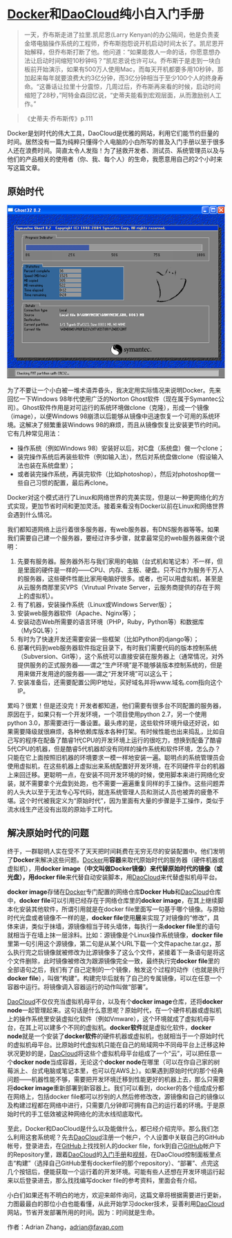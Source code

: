 # [Docker][1]和[DaoCloud][2]纯小白入门手册

> 一天，乔布斯走进了拉里.凯尼恩(Larry Kenyan)的办公隔间，他是负责麦金塔电脑操作系统的工程师，乔布斯抱怨说开机启动时间太长了。凯尼恩开始解释，但乔布斯打断了他。他问道：“如果能救人一命的话，你愿意想办法让启动时间缩短10秒钟吗？”凯尼恩说也许可以。乔布斯于是走到一块白板前开始演示，如果有500万人使用Mac，而每天开机都要多用10秒钟，那加起来每年就要浪费大约3亿分钟，而3亿分钟相当于至少100个人的终身寿命。“这番话让拉里十分震惊，几周过后，乔布斯再来看的时候，启动时间缩短了28秒，”阿特金森回忆说，“史蒂夫能看到宏观层面，从而激励别人工作。” 

> 《史蒂夫·乔布斯传》p.111

Docker是划时代的伟大工具，DaoCloud是优雅的网站，利用它们能节约巨量的时间。居然没有一篇为纯粹只懂得个人电脑的小白所写的普及入门手册以至于很多人还在浪费时间。简直太令人发指！为了拯救开发者、测试员、系统管理员以及与他们的产品相关的使用者（你、我、每个人）的生命，我愿意用自己的2个小时来写这篇文章。

## 原始时代

![Ghost](./ghost.png)

为了不要让一个小白被一堆术语弄昏头，我决定用实际情况来说明Docker。先来回忆一下Windows 98年代使用广泛的Norton Ghost软件（现在属于Symantec公司）。Ghost软件作用是对可运行的系统环境做clone（克隆），形成一个镜像（image），以便Windows 98崩溃以后能够从镜像中迅速恢复一个可用的系统环境。这解决了频繁重装Windows 98的麻烦，而且从镜像恢复比安装更节约时间。它有几种常见用法：

- 操作系统（例如Windows 98）安装好以后，对C盘（系统盘）做一个clone；
- 装完操作系统后再装些软件（例如输入法），然后对系统盘做clone（假设输入法也装在系统盘里）；
- 或者装完操作系统，再装完软件（比如photoshop），然后对photoshop做一些自己习惯的配置，最后再clone。

Docker对这个模式进行了Linux和网络世界的完美实现，但是以一种更网络化的方式实现，更加节省时间和更加灵活。接着来看没有Docker以前在Linux和网络世界会遇到什么情况。

我们都知道网络上运行着很多服务器，有web服务器，有DNS服务器等等。如果我们需要自己建一个服务器，要经过许多步骤，就拿最常见的web服务器来做个说明：

1. 先要有服务器。服务器外形与我们家用的电脑（台式机和笔记本）不一样，但是里面的硬件是一样的——CPU、内存、主板、硬盘。只不过作为服务千万人的服务器，这些硬件性能比家用电脑好很多。或者，也可以用虚拟机，甚至是从云服务商那里买VPS（Virutual Private Server，云服务商提供的存在于网上的虚拟机）。
2. 有了机器，安装操作系统（Linux或Windows Server版）；
3. 安装web服务器软件（Apache、Nginx等）；
4. 安装动态Web所需要的语言环境（PHP，Ruby，Python等）和数据库（MySQL等）；
5. 有时为了快速开发还需要安装一些框架（比如Python的django等）；
6. 部署代码到web服务器软件指定目录下，有时我们需要代码的版本控制系统（Subversion、Git等），这个系统可以直接安装在服务器上（通常情况，对外提供服务的正式服务器——谓之“生产环境”是不能够装版本控制系统的，但是用来做开发用途的服务器——谓之“开发环境”可以这么干；
7. 安装准备后，还需要配置公网IP地址，买好域名并将www.域名.com指向这个IP。

累吗？很累！但是还没完！开发者都知道，他们需要有很多台不同配置的服务器，原因在于，如果只有一个开发环境，一个项目使用python 2.7，另一个使用python 3.0，那需要进行一番设置。最头疼的是，这些软件环境升级还好说，如果需要降级就很麻烦，各种依赖库版本各种打架。有时候性能也出来捣乱，比如自己写的程序在配备了酷睿1代CPU的开发环境上运行的很吃力，想换到配备了酷睿5代CPU的机器，但是酷睿5代机器却没有同样的操作系统和软件环境，怎么办？只能在它上面按照旧机器的环境要求一模一样地安装一遍。聪明点的系统管理员会使用虚拟机，在这些机器上虚拟出来系统配置好开发环境，在不同硬件平台的机器上来回迁移。更聪明一点，在安装不同开发环境的时候，使用脚本来进行网络化安装，就不需要拿个光盘到处跑，也不需要一遍遍重复同样的手工操作。这些问题弄的人头大以至于无法专心写代码，就连系统管理人员和测试人员也被弄的疲惫不堪。这个时代被我定义为“原始时代”，因为里面有大量的步骤是手工操作，类似于流水线生产还没有出现的原始手工时代。

## 解决原始时代的问题

终于，一群聪明人实在受不了天天把时间耗费在无穷无尽的安装配置中。他们发明了**Docker**来解决这些问题。[Docker][1]用**容器**来取代原始时代的服务器（硬件机器或虚拟机），用**docker image（中文叫做Docker镜像）**来代替原始时代的镜像（或光盘），用**docker file**来代替自动安装脚本，用[DaoCloud][2]来代替虚拟机母平台。

**docker image**存储在[Docker][1]专门配置的网络仓库**Docker Hub**和[DaoCloud][2]仓库中，**docker file**可以引用已经存在于网络仓库里的**docker image**，在其上继续脚本化安装其他软件，所谓引用就是在docker file里面写一句基于哪个镜像。与原始时代光盘或者镜像不一样的是，**docker file**使用**层**来实现了对镜像的“修改”，具体来讲，类似于抹墙，源镜像相当于砖头墙体，每执行一条**docker file**里的语句就相当于在墙上抹一层涂料。比如：源镜像是个Linux操作系统镜像，**docker file**里第一句引用这个源镜像，第二句是从某个URL下载一个文件apache.tar.gz，那么执行完之后镜像就被修改为比源镜像多了这么个文件，紧接着下一条语句是将这个文件删除，此时镜像被修改为跟源镜像完全一致，最终执行完**docker file**里的全部语句之后，我们有了自己定制的一个镜像，触发这个过程的动作（也就是执行**docker file**），叫做“构建”。构建完毕后就有了自己的专属镜像，可以在任意一个容器中运行。将镜像调入容器运行的动作叫做“部署”。

[DaoCloud][2]不仅仅充当虚拟机母平台，以及有个**docker image**仓库，还将**docker node**一起管理起来。这句话是什么意思呢？原始时代，在一个硬件机器或虚拟机上的操作系统里安装虚拟化软件（例如Vmware），这个环境就成了虚拟机母平台，在其上可以建多个不同的虚拟机。**docker软件**就是虚拟化软件，**docker node**就是一个安装了**docker软件**的硬件机器或虚拟机，也就相当于一个原始时代的虚拟机母平台。比原始时代虚拟机只能在自己的局域网中不同母平台上迁移这种状况更妙的是，[DaoCloud][2]将这些个虚拟机母平台组成了一个“云”，可以把任意一个**docker node**当成容器，无论这个**docker node**在哪里（可以在你自己家的树莓派上、台式电脑或笔记本里，也可以在AWS上）。如果遇到原始时代的那个经典问题——机器性能不够，需要把开发环境迁移到性能更好的机器上去，那么只需要将**docker image**重新部署到新容器上。我们可以看到，docker的各个组成成分都在网络上，包括docker file都可以抄别的人然后修修改改，源镜像和自己的镜像以及构建过程都在网络中进行，只需要几分钟即可拥有自己的运行着的环境。于是原始时代的手工低效被这种网络化的流水线彻底取代。

至此，Docker和DaoCloud是什么以及能做什么，都已经介绍完毕。那么我们怎么利用这套系统呢？先去[DaoCloud][2]注册一个帐户，个人设置中关联自己的GitHub帐号，登录进去，在[GitHub][3]上找找别人的docker file，fork到自己[GitHub][3]帐户下的Repository里，跟着[DaoCloud][2]的[入门手册][4]和[视频][5]，在DaoCloud控制面板里点击“构建”（选择自己GitHub里有dockerfile的那个repository）、“部署”、点完这几个按钮后，便能获取一个运行着的开发环境。可能有些人还想在开发环境运行起来以后登录进去，那么找找编写docker file的参考资料，里面会有介绍。

小白们如果还有不明白的地方，欢迎来邮件询问，这篇文章将根据需要进行更新，力图最最白的那位小白也能看懂，从此开始学习docker技术，妥善利用[DaoCloud][2]网站，节省开发部署所用的时间。因为：时间就是生命。


[1]: <http://www.docker.com>
[2]: <http://www.daocloud.io>
[3]: <http://www.github.com>
[4]: <http://help.daocloud.io/>
[5]: <http://7u2psl.com2.z0.glb.qiniucdn.com/daocloud_small.mp4>

作者：Adrian Zhang，adrian@favap.com